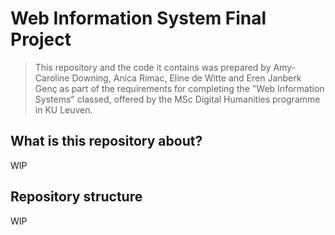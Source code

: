 # Web Information System Final Project

> This repository and the code it contains was prepared by Amy-Caroline Downing, Anica Rimac, Eline de Witte and Eren Janberk Genç as part of the requirements for completing the "Web Information Systems" classed, offered by the MSc Digital Humanities programme in KU Leuven.

## What is this repository about?

WIP

## Repository structure

WIP
